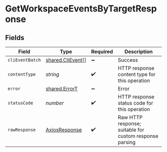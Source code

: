 # GetWorkspaceEventsByTargetResponse


## Fields

| Field                                                       | Type                                                        | Required                                                    | Description                                                 |
| ----------------------------------------------------------- | ----------------------------------------------------------- | ----------------------------------------------------------- | ----------------------------------------------------------- |
| `cliEventBatch`                                             | [shared.CliEvent](../../../sdk/models/shared/clievent.md)[] | :heavy_minus_sign:                                          | Success                                                     |
| `contentType`                                               | *string*                                                    | :heavy_check_mark:                                          | HTTP response content type for this operation               |
| `error`                                                     | [shared.ErrorT](../../../sdk/models/shared/errort.md)       | :heavy_minus_sign:                                          | Error                                                       |
| `statusCode`                                                | *number*                                                    | :heavy_check_mark:                                          | HTTP response status code for this operation                |
| `rawResponse`                                               | [AxiosResponse](https://axios-http.com/docs/res_schema)     | :heavy_check_mark:                                          | Raw HTTP response; suitable for custom response parsing     |